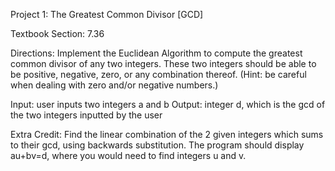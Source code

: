 Project 1: The Greatest Common Divisor [GCD]

Textbook Section: 7.36

Directions: Implement the Euclidean Algorithm to compute the greatest common divisor of any two integers.
These two integers should be able to be positive, negative, zero, or any combination thereof.
(Hint: be careful when dealing with zero and/or negative numbers.)

Input: user inputs two integers a and b
Output: integer d, which is the gcd of the two integers inputted by the user

Extra Credit: Find the linear combination of the 2 given integers which sums to their gcd, using backwards substitution.
The program should display au+bv=d, where you would need to find integers u and v.
